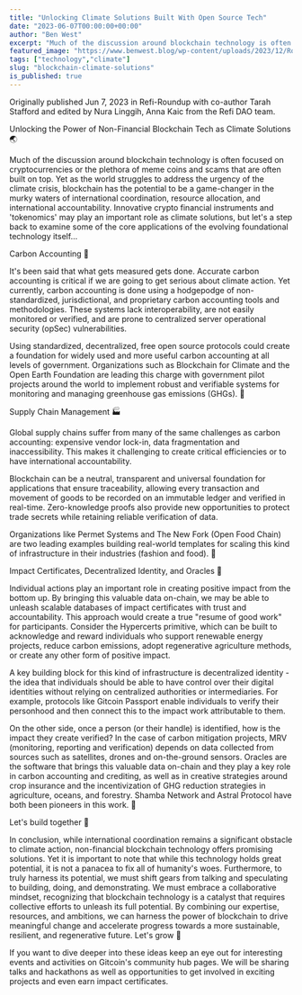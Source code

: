 ```yaml
---
title: "Unlocking Climate Solutions Built With Open Source Tech"
date: "2023-06-07T00:00:00+00:00"
author: "Ben West"
excerpt: "Much of the discussion around blockchain technology is often focused on cryptocurrencies or the plethora of meme coins and scams that are often built on top. Yet as the world struggles to address the urgency of the climate crisis, blockchain has the potential to be a game-changer in the murky waters of international coordination, resource allocation, and international accountability."
featured_image: "https://www.benwest.blog/wp-content/uploads/2023/12/Roundup-67-1024x532.jpeg"
tags: ["technology","climate"]
slug: "blockchain-climate-solutions"
is_published: true
---
```


Originally published Jun 7, 2023 in Refi-Roundup with co-author Tarah Stafford and edited by Nura Linggih, Anna Kaic from the Refi DAO team.

Unlocking the Power of Non-Financial Blockchain Tech as Climate Solutions 🌏

Much of the discussion around blockchain technology is often focused on cryptocurrencies or the plethora of meme coins and scams that are often built on top. Yet as the world struggles to address the urgency of the climate crisis, blockchain has the potential to be a game-changer in the murky waters of international coordination, resource allocation, and international accountability. Innovative crypto financial instruments and 'tokenomics' may play an important role as climate solutions, but let's a step back to examine some of the core applications of the evolving foundational technology itself...

Carbon Accounting 🧮

It's been said that what gets measured gets done. Accurate carbon accounting is critical if we are going to get serious about climate action. Yet currently, carbon accounting is done using a hodgepodge of non-standardized, jurisdictional, and proprietary carbon accounting tools and methodologies. These systems lack interoperability, are not easily monitored or verified, and are prone to centralized server operational security (opSec) vulnerabilities.

Using standardized, decentralized, free open source protocols could create a foundation for widely used and more useful carbon accounting at all levels of government. Organizations such as Blockchain for Climate and the Open Earth Foundation are leading this charge with government pilot projects around the world to implement robust and verifiable systems for monitoring and managing greenhouse gas emissions (GHGs). 🙌

Supply Chain Management 🏭

Global supply chains suffer from many of the same challenges as carbon accounting: expensive vendor lock-in, data fragmentation and inaccessibility. This makes it challenging to create critical efficiencies or to have international accountability.

Blockchain can be a neutral, transparent and universal foundation for applications that ensure traceability, allowing every transaction and movement of goods to be recorded on an immutable ledger and verified in real-time. Zero-knowledge proofs also provide new opportunities to protect trade secrets while retaining reliable verification of data.

Organizations like Permet Systems and The New Fork (Open Food Chain) are two leading examples building real-world templates for scaling this kind of infrastructure in their industries (fashion and food). 🙌

Impact Certificates, Decentralized Identity, and Oracles 🪩

Individual actions play an important role in creating positive impact from the bottom up. By bringing this valuable data on-chain, we may be able to unleash scalable databases of impact certificates with trust and accountability. This approach would create a true "resume of good work" for participants. Consider the Hypercerts primitive, which can be built to acknowledge and reward individuals who support renewable energy projects, reduce carbon emissions, adopt regenerative agriculture methods, or create any other form of positive impact.

A key building block for this kind of infrastructure is decentralized identity - the idea that individuals should be able to have control over their digital identities without relying on centralized authorities or intermediaries. For example, protocols like Gitcoin Passport enable individuals to verify their personhood and then connect this to the impact work attributable to them.

On the other side, once a person (or their handle) is identified, how is the impact they create verified? In the case of carbon mitigation projects, MRV (monitoring, reporting and verification) depends on data collected from sources such as satellites, drones and on-the-ground sensors. Oracles are the software that brings this valuable data on-chain and they play a key role in carbon accounting and crediting, as well as in creative strategies around crop insurance and the incentivization of GHG reduction strategies in agriculture, oceans, and forestry. Shamba Network and Astral Protocol have both been pioneers in this work. 🙌

Let's build together 🫡

In conclusion, while international coordination remains a significant obstacle to climate action, non-financial blockchain technology offers promising solutions. Yet it is important to note that while this technology holds great potential, it is not a panacea to fix all of humanity's woes. Furthermore, to truly harness its potential, we must shift gears from talking and speculating to building, doing, and demonstrating. We must embrace a collaborative mindset, recognizing that blockchain technology is a catalyst that requires collective efforts to unleash its full potential. By combining our expertise, resources, and ambitions, we can harness the power of blockchain to drive meaningful change and accelerate progress towards a more sustainable, resilient, and regenerative future. Let's grow 🌱

If you want to dive deeper into these ideas keep an eye out for interesting events and activities on Gitcoin's community hub pages. We will be sharing talks and hackathons as well as opportunities to get involved in exciting projects and even earn impact certificates.